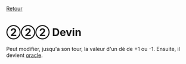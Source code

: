[Retour](..)

# ②②② Devin
Peut modifier, jusqu'a son tour, la valeur d'un dé de +1 ou -1.
Ensuite, il devient [oracle](../special/attaque).
